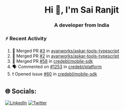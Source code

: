 <h1 align="center">Hi 👋, I'm Sai Ranjit</h1>
<h3 align="center">A developer from India</h3>

### :zap: Recent Activity

<!--START_SECTION:activity-->
1. 🎉 Merged PR [#3](https://github.com/ayanworks/askar-tools-typescript/pull/3) in [ayanworks/askar-tools-typescript](https://github.com/ayanworks/askar-tools-typescript)
2. 🎉 Merged PR [#2](https://github.com/ayanworks/askar-tools-typescript/pull/2) in [ayanworks/askar-tools-typescript](https://github.com/ayanworks/askar-tools-typescript)
3. 🎉 Merged PR [#58](https://github.com/credebl/mobile-sdk/pull/58) in [credebl/mobile-sdk](https://github.com/credebl/mobile-sdk)
4. 🗣 Commented on [#1253](https://github.com/credebl/platform/issues/1253#issuecomment-2915294792) in [credebl/platform](https://github.com/credebl/platform)
5. ❗ Opened issue [#60](https://github.com/credebl/mobile-sdk/issues/60) in [credebl/mobile-sdk](https://github.com/credebl/mobile-sdk)
<!--END_SECTION:activity-->

## 🌐 Socials:
[![LinkedIn](https://img.shields.io/badge/LinkedIn-%230077B5.svg?logo=linkedin&logoColor=white)](https://linkedin.com/in/sairanjit) [![Twitter](https://img.shields.io/badge/Twitter-%231DA1F2.svg?logo=Twitter&logoColor=white)](https://twitter.com/sairanjit_) 
